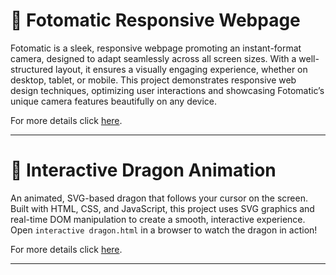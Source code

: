 # 📸 Fotomatic Responsive Webpage

Fotomatic is a sleek, responsive webpage promoting an instant-format camera, designed to adapt seamlessly across all screen sizes. With a well-structured layout, it ensures a visually engaging experience, whether on desktop, tablet, or mobile. This project demonstrates responsive web design techniques, optimizing user interactions and showcasing Fotomatic’s unique camera features beautifully on any device.

For more details click [here](Fotomatic_solution).

---

# 🐉 Interactive Dragon Animation

An animated, SVG-based dragon that follows your cursor on the screen. Built with HTML, CSS, and JavaScript, this project uses SVG graphics and real-time DOM manipulation to create a smooth, interactive experience. Open `interactive dragon.html` in a browser to watch the dragon in action!

For more details click [here](interactive_dragon).

---
